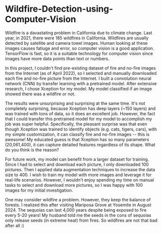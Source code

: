 # Wildfire-Detection-using-Computer-Vision

Wildfire is a davastating problem in California due to climate change. Last year, in 2021, there were 185 wildfires in California. Wildfires are usually detected by satellite and camera towel images. Human looking at these images causes fatiuge and error, so computer vision is a good application. TensorFlow is fast, so it is a suitable technology for computer vision since images have more data points than text or numbers. 

In this project, I couldn't find pre-existing dataset of fire and no-fire images from the Internet (as of April 2022), so I selected and manually downloaded each fire and no-fire picture from the Internet. I built a convolution neural network (CNN) by transfer learning with a pretrained model. After extensive research, I chose Xception for my model. My model classified if an image showed there was a wildfire or not.

The results were unsurprising and surprising at the same time. It's not completely surprising, because Xception has deep layers (~150 layers) and was trained with tons of data, so it does an excellent job. However, the fact that I could transfer this pretrained model for my model to accomplish my job was super helpful. Specifically, the pleasant surprise was that even though Xception was trained to identify objects (e.g. cats, tigers, cars), with my simple customization, it can classify fire and no-fire images -- this is awesome! My educated guess is that Xception has so many parameters (20,061,400), it can capture detailed features regardless of its shape. What do you think is the reason?

For future work, my model can benefit from a larger dataset for training. Since I had to select and download each picture, I only downloaded 100 pictures. Then I applied data augmentation techniques to increase the data size to 400. I wish to train my model with more images and leverage it for real-life scenarios. However, I wouldn't enjoy spending my time on manual tasks to select and download more pictures, so I was happy with 100 images for my initial investigation. 

One may consider wildfire a problem. However, they keep the balance of forests. I realized this after visiting Mariposa Grove at Yosemite in August 2024. The sequoias can last 4,000 years despite being exposed to fire every 5-20 years! My husband told me the seeds in the cons of sequoias only release seeds (in extreme heat) from fires. So wildfires are not that bad after all :)
